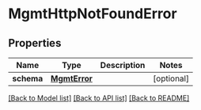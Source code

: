 # MgmtHttpNotFoundError

## Properties
Name | Type | Description | Notes
------------ | ------------- | ------------- | -------------
**schema** | [**MgmtError**](MgmtError.md) |  | [optional] 

[[Back to Model list]](../README.md#documentation-for-models) [[Back to API list]](../README.md#documentation-for-api-endpoints) [[Back to README]](../README.md)


